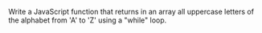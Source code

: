 Write a JavaScript function that returns in an array all uppercase letters of the alphabet from 'A' to 'Z' using a "while" loop.
